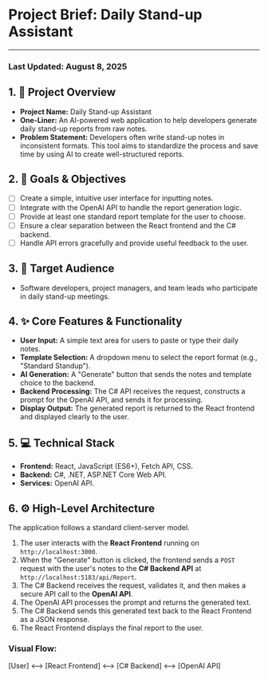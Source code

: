 ﻿# Project Brief: Daily Stand-up Assistant

---

### **Last Updated:** August 8, 2025

## 1. 🚀 Project Overview

-   **Project Name:** Daily Stand-up Assistant
-   **One-Liner:** An AI-powered web application to help developers generate daily stand-up reports from raw notes.
-   **Problem Statement:** Developers often write stand-up notes in inconsistent formats. This tool aims to standardize the process and save time by using AI to create well-structured reports.

## 2. 🎯 Goals & Objectives

-   [ ] Create a simple, intuitive user interface for inputting notes.
-   [ ] Integrate with the OpenAI API to handle the report generation logic.
-   [ ] Provide at least one standard report template for the user to choose.
-   [ ] Ensure a clear separation between the React frontend and the C# backend.
-   [ ] Handle API errors gracefully and provide useful feedback to the user.

## 3. 👥 Target Audience

-   Software developers, project managers, and team leads who participate in daily stand-up meetings.

## 4. ✨ Core Features & Functionality

-   **User Input:** A simple text area for users to paste or type their daily notes.
-   **Template Selection:** A dropdown menu to select the report format (e.g., "Standard Standup").
-   **AI Generation:** A "Generate" button that sends the notes and template choice to the backend.
-   **Backend Processing:** The C# API receives the request, constructs a prompt for the OpenAI API, and sends it for processing.
-   **Display Output:** The generated report is returned to the React frontend and displayed clearly to the user.

## 5. 💻 Technical Stack

-   **Frontend:** React, JavaScript (ES6+), Fetch API, CSS.
-   **Backend:** C#, .NET, ASP.NET Core Web API.
-   **Services:** OpenAI API.

## 6. ⚙️ High-Level Architecture

The application follows a standard client-server model.

1.  The user interacts with the **React Frontend** running on `http://localhost:3000`.
2.  When the "Generate" button is clicked, the frontend sends a `POST` request with the user's notes to the **C# Backend API** at `http://localhost:5183/api/Report`.
3.  The C# Backend receives the request, validates it, and then makes a secure API call to the **OpenAI API**.
4.  The OpenAI API processes the prompt and returns the generated text.
5.  The C# Backend sends this generated text back to the React Frontend as a JSON response.
6.  The React Frontend displays the final report to the user.

### Visual Flow:

[User] <--> [React Frontend] <--> [C# Backend] <--> [OpenAI API]